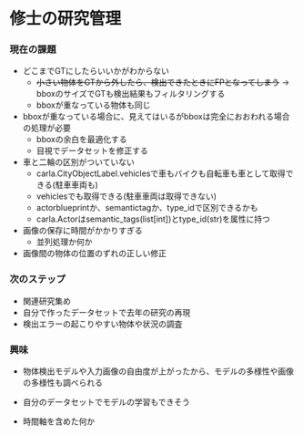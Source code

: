 # 修士の研究管理

### 現在の課題
+ どこまでGTにしたらいいかがわからない
    + ~~小さい物体をGTから外したら、検出できたときにFPとなってしまう~~
    -> bboxのサイズでGTも検出結果もフィルタリングする 
    + bboxが重なっている物体も同じ
+ bboxが重なっている場合に、見えてはいるがbboxは完全におおわれる場合の処理が必要
    + bboxの余白を最適化する
    + 目視でデータセットを修正する
+ 車と二輪の区別がついていない
    + carla.CityObjectLabel.vehiclesで車もバイクも自転車も車として取得できる(駐車車両も)
    + vehiclesでも取得できる(駐車車両は取得できない)
    + actorblueprintか、semantictagか、type_idで区別できるかも
    + carla.Actorはsemantic_tags(list[int])とtype_id(str)を属性に持つ
+ 画像の保存に時間がかかりすぎる
    + 並列処理か何か
+ 画像間の物体の位置のずれの正しい修正    

### 次のステップ
+ 関連研究集め
+ 自分で作ったデータセットで去年の研究の再現
+ 検出エラーの起こりやすい物体や状況の調査

### 興味
+ 物体検出モデルや入力画像の自由度が上がったから、モデルの多様性や画像の多様性も調べられる
+ 自分のデータセットでモデルの学習もできそう


+ 時間軸を含めた何か